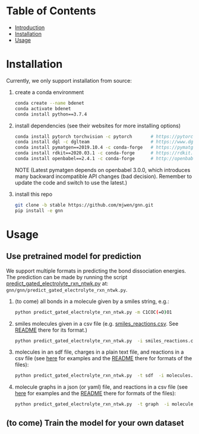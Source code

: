 # Table of Contents
- [Introduction](#introduction)
- [Installation](#installation)
- [Usage](#usage)

<a name="installation"></a>
# Installation

Currently, we only support installation from source:

1. create a conda environment 
    ```bash
    conda create --name bdenet
    conda activate bdenet 
    conda install python==3.7.4
    ```

2. install dependencies (see their websites for more installing options)
    ```bash
    conda install pytorch torchvision -c pytorch       # https://pytorch.org
    conda install dgl -c dglteam                       # https://www.dgl.ai/pages/start.html
    conda install pymatgen==2019.10.4 -c conda-forge   # https://pymatgen.org/installation.html
    conda install rdkit==2020.03.1 -c conda-forge      # https://rdkit.org/docs /Install.html
    conda install openbabel==2.4.1 -c conda-forge      # http://openbabel.org/wiki/Category:Installation
    ```
   
   NOTE (Latest pymatgen depends on openbabel 3.0.0, which introduces
    many backward incompatible API changes (bad decision). Remember to update the code
     and switch to use the latest.)
   
3. install this repo
    ```bash
    git clone -b stable https://github.com/mjwen/gnn.git   
    pip install -e gnn 
    ```

<a name="usage"></a>
# Usage

## Use pretrained model for prediction

We support multiple formats in predicting the bond dissociation energies. 
The prediction can be made by running the script
[predict_gated_electrolyte_rxn_ntwk.py](https://github.com/mjwen/gnn/blob/stable/gnn/predict_gated_electrolyte_rxn_ntwk.py) 
at: `gnn/gnn/predict_gated_electrolyte_rxn_ntwk.py`.

1. (to come) all bonds in a molecule given by a smiles string, e.g.:
    ```bash
    python predict_gated_electrolyte_rxn_ntwk.py -m C1COC(=O)O1  
    ```
2. smiles molecules given in a csv file 
(e.g. [smiles_reactions.csv](https://github.com/mjwen/gnn/blob/stable/gnn/pre_trained/examples/smiles_reactions.csv). 
 See [README](https://github.com/mjwen/gnn/blob/stable/gnn/pre_trained/examples/README.md)
   there for its format.)
    ```bash
    python predict_gated_electrolyte_rxn_ntwk.py  -i smiles_reactions.csv  -o results.csv 
    ```
  
3. molecules in an sdf file, charges in a plain text file, and reactions in a csv file
 (see [here](https://github.com/mjwen/gnn/blob/stable/gnn/pre_trained/examples) for
  examples and the [README](https://github.com/mjwen/gnn/blob/stable/gnn/pre_trained/examples/README.md)
   there for formats of the files):
    ```bash
    python predict_gated_electrolyte_rxn_ntwk.py  -t sdf  -i molecules.sdf charges.txt reactions.csv  -o results.csv
    ```
4. molecule graphs in a json (or yaml) file, and reactions in a csv file
 (see [here](https://github.com/mjwen/gnn/blob/stable/gnn/pre_trained/examples) for
  examples and the [README](https://github.com/mjwen/gnn/blob/stable/gnn/pre_trained/examples/README.md)
   there for formats of the files):
    ```bash
    python predict_gated_electrolyte_rxn_ntwk.py  -t graph  -i molecule_graphs.json reactions.csv  -o results.csv
    ```

## (to come) Train the model for your own dataset 
